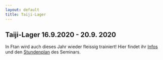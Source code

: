 ```yaml
---
layout: default
title: Taiji-Lager
---
```

## Taiji-Lager 16.9.2020 - 20.9. 2020

In Ftan wird auch dieses Jahr wieder fleissig trainiert!
Hier findet ihr [Infos](http://www.wu-shu.ch/images/Infos_Ftan_20.jpg) und den [Stundenplan](http://www.wu-shu.ch/images/Stundenplan_Ftan_20.jpg) des Seminars.
